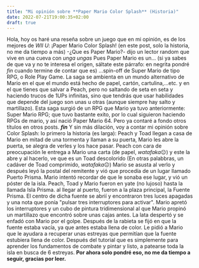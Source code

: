 ```yaml
---
title: "Mi opinión sobre **Paper Mario Color Splash** (Historia)"
date: 2022-07-21T19:00:35+02:00
draft: true
---
```


Hola, hoy os haré una reseña sobre un juego que en mi opinión, es de los mejores de *WII U*: ¡Paper Mario Color Splash! (en este post, solo la historia, no me da tiempo a más)
-¿Que es Paper Mario?- dijo un lector random que vive en una cueva con *unga ungas*
Pues Paper Mario es un... (si ya sabes de que va y no te interesa el origen, sáltate este párrafo: en negrita pondré *fin* cuando termine de contar que es) ...spin-off de Super Mario de tipo RPG, o 
Role Play Game. La saga se ambienta en un mundo alternativo de Mario en el que el mundo está hecho de papel, cartón, cartulina,...etc. y en el que tienes que salvar a Peach, pero no saltando de seta en seta y haciendo trucos de 1UPs infinitas, sino que tendrás que usar habilidades que depende del juego son unas u otras (aunque siempre hay salto y martillazo). Esta saga surgió de un RPG que Mario ya tuvo anteriormente: Super Mario RPG; que tuvo bastante exito, por lo cual siguieron haciendo RPGs de mario, y así nació Paper Mario 64. Pero ya contaré a fondo otros títulos en otros posts.
***fin***
Y sin más dilación, voy a contar mi opinión sobre Color Splash: 
lo primero la historia (es larga): Peach y Toad llegan a casa de Mario en mitad de una tormenta y llaman a su puerta, Mario les abre la puerta, se alegra de verles y los hace pasar.
Peach con cara de preocupación le entrega a Mario una carta (de papel, *watafaka*😐​) y este la abre y al hacerlo, ve que es un Toad descolorido (En otras palabbras, un cadáver de Toad comprimido, *watafaka*😐) Mario se asusta al verlo y después leyó la postal del remitente y vió que procedía de un lugar llamado Puerto Prisma.
Mario intentó recordar de que le sonaba ese lugar, y vió un póster de la isla. Peach, Toad y Mario fueron en yate (no lujoso) hasta la llamada Isla Prisma.
al llegar al puerto, fueron a la plaza principal, la Fuente Prisma. El centro de dicha fuente se abrií y encontraron tres luces apagadas y una nota que ponía "pulsar tres interruptores para activar". Mario apretó los interruptores y un cubo de pintura tridimensional al que Mario propinó un martillazo que encontró sobre unas cajas antes.
La lata despertó y se enfadó con Mario por el golpe. Después de la rabieta se fijó en que la fuente estaba vacía, ya que antes estaba llena de color. Le pidió a Mario que le ayudara a recuperar unas estreyas que permitían que la fuente estubiera llena de color. Después del tutorial que es simplemente para aprender los fundamentos de combate y pintar y listo, a patearse toda la isla en busca de 6 estreyas.
**Por ahora solo pondré eso, no me da tiempo a seguir, gracias por leer.**